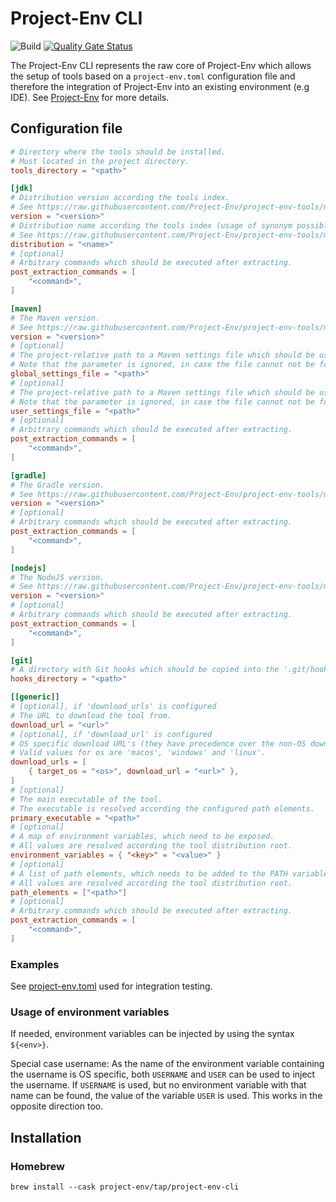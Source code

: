 # Project-Env CLI

![Build](https://github.com/Project-Env/project-env-cli/workflows/Build/badge.svg)
[![Quality Gate Status](https://sonarcloud.io/api/project_badges/measure?project=Project-Env_project-env-cli&metric=alert_status)](https://sonarcloud.io/dashboard?id=Project-Env_project-env-cli)

The Project-Env CLI represents the raw core of Project-Env which allows the setup of tools based on a `project-env.toml` configuration file and therefore the integration of Project-Env into an existing environment (e.g IDE). See [Project-Env](https://project-env.github.io/) for more details.

## Configuration file

```toml
# Directory where the tools should be installed.
# Must located in the project directory.
tools_directory = "<path>"

[jdk]
# Distribution version according the tools index.
# See https://raw.githubusercontent.com/Project-Env/project-env-tools/main/index.json
version = "<version>"
# Distribution name according the tools index (usage of synonym possible too)
# See https://raw.githubusercontent.com/Project-Env/project-env-tools/main/index.json
distribution = "<name>"
# [optional]
# Arbitrary commands which should be executed after extracting.
post_extraction_commands = [
    "<command>",
]

[maven]
# The Maven version.
# See https://raw.githubusercontent.com/Project-Env/project-env-tools/main/index.json
version = "<version>"
# [optional]
# The project-relative path to a Maven settings file which should be used as a global settings file.
# Note that the parameter is ignored, in case the file cannot not be found.
global_settings_file = "<path>"
# [optional]
# The project-relative path to a Maven settings file which should be used as a user settings file. 
# Note that the parameter is ignored, in case the file cannot not be found.
user_settings_file = "<path>"
# [optional]
# Arbitrary commands which should be executed after extracting.
post_extraction_commands = [
    "<command>",
]

[gradle]
# The Gradle version.
# See https://raw.githubusercontent.com/Project-Env/project-env-tools/main/index.json
version = "<version>"
# [optional]
# Arbitrary commands which should be executed after extracting.
post_extraction_commands = [
    "<command>",
]

[nodejs]
# The NodeJS version.
# See https://raw.githubusercontent.com/Project-Env/project-env-tools/main/index.json
version = "<version>"
# [optional]
# Arbitrary commands which should be executed after extracting.
post_extraction_commands = [
    "<command>",
]

[git]
# A directory with Git hooks which should be copied into the '.git/hooks' directory.
hooks_directory = "<path>"

[[generic]]
# [optional], if 'download_urls' is configured
# The URL to download the tool from.
download_url = "<url>"
# [optional], if 'download_url' is configured
# OS specific download URL's (they have precedence over the non-OS download URL).
# Valid values for os are 'macos', 'windows' and 'linux'.
download_urls = [
    { target_os = "<os>", download_url = "<url>" },
]
# [optional]
# The main executable of the tool. 
# The executable is resolved according the configured path elements.
primary_executable = "<path>"
# [optional]
# A map of environment variables, which need to be exposed. 
# All values are resolved according the tool distribution root.
environment_variables = { "<key>" = "<value>" }
# [optional]
# A list of path elements, which needs to be added to the PATH variable. 
# All values are resolved according the tool distribution root.
path_elements = ["<path>"]
# [optional]
# Arbitrary commands which should be executed after extracting.
post_extraction_commands = [
    "<command>",
]
```

### Examples

See [project-env.toml](https://github.com/Project-Env/project-env-cli/blob/main/code/cli/src/test/resources/io/projectenv/core/cli/integration/project-env.toml) used for integration testing.

### Usage of environment variables

If needed, environment variables can be injected by using the syntax `${<env>}`.

Special case username: As the name of the environment variable containing the username is OS specific, both `USERNAME` and `USER` can be used to inject the username. If `USERNAME` is used, but no environment variable with that name can be found, the value of the variable `USER` is used. This works in the opposite direction too.

## Installation

### Homebrew

`brew install --cask project-env/tap/project-env-cli`

